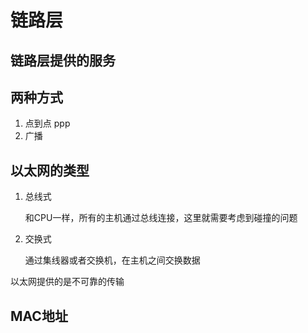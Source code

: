 # 链路层





## 链路层提供的服务





## 两种方式

1. 点到点  ppp
2. 广播





## 以太网的类型

1. 总线式

   和CPU一样，所有的主机通过总线连接，这里就需要考虑到碰撞的问题

2. 交换式

   通过集线器或者交换机，在主机之间交换数据





以太网提供的是不可靠的传输





















## MAC地址





